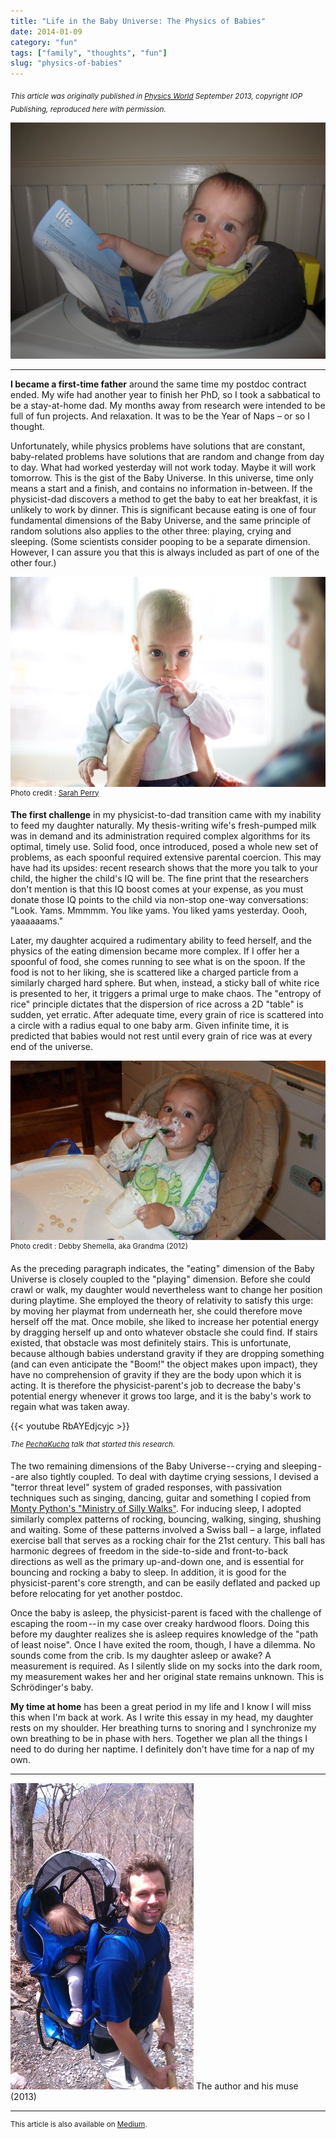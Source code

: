 ```yaml
---
title: "Life in the Baby Universe: The Physics of Babies"
date: 2014-01-09
category: "fun"
tags: ["family", "thoughts", "fun"]
slug: "physics-of-babies"
---
```


<sub>_This article was originally published in_ [_Physics World_](https://physicsworld.com/a/the-september-2013-issue-of-physics-world-is-out-now/) _September 2013, copyright IOP Publishing, reproduced here with permission._</sub>

![header image - baby with avocado face](/images/baby_physics/header.jpeg)

---

**I became a first-time father** around the same time my postdoc contract ended. My wife had another year to finish her PhD, so I took a sabbatical to be a stay-at-home dad. My months away from research were intended to be full of fun projects. And relaxation. It was to be the Year of Naps – or so I thought.

Unfortunately, while physics problems have solutions that are constant, baby-related problems have solutions that are random and change from day to day. What had worked yesterday will not work today. Maybe it will work tomorrow. This is the gist of the Baby Universe. In this universe, time only means a start and a finish, and contains no information in-between. If the physicist-dad discovers a method to get the baby to eat her breakfast, it is unlikely to work by dinner. This is significant because eating is one of four fundamental dimensions of the Baby Universe, and the same principle of random solutions also applies to the other three: playing, crying and sleeping. (Some scientists consider pooping to be a separate dimension. However, I can assure you that this is always included as part of one of the other four.)

![baby - who me?](/images/baby_physics/sarah_photo.jpeg)
<sup>Photo credit : [Sarah Perry](https://www.sarahperryphotography.com/)</sup>

**The first challenge** in my physicist-to-dad transition came with my inability to feed my daughter naturally. My thesis-writing wife's fresh-pumped milk was in demand and its administration required complex algorithms for its optimal, timely use. Solid food, once introduced, posed a whole new set of problems, as each spoonful required extensive parental coercion. This may have had its upsides: recent research shows that the more you talk to your child, the higher the child's IQ will be. The fine print that the researchers don't mention is that this IQ boost comes at your expense, as you must donate those IQ points to the child via non-stop one-way conversations: "Look. Yams. Mmmmm. You like yams. You liked yams yesterday. Oooh, yaaaaaams."

Later, my daughter acquired a rudimentary ability to feed herself, and the physics of the eating dimension became more complex. If I offer her a spoonful of food, she comes running to see what is on the spoon. If the food is not to her liking, she is scattered like a charged particle from a similarly charged hard sphere. But when, instead, a sticky ball of white rice is presented to her, it triggers a primal urge to make chaos. The "entropy of rice" principle dictates that the dispersion of rice across a 2D "table" is sudden, yet erratic. After adequate time, every grain of rice is scattered into a circle with a radius equal to one baby arm. Given infinite time, it is predicted that babies would not rest until every grain of rice was at every end of the universe.

![baby - yogurt face](/images/baby_physics/yogurt_face.jpeg)
<sup>Photo credit : Debby Shemella, aka Grandma (2012)</sup>

As the preceding paragraph indicates, the "eating" dimension of the Baby Universe is closely coupled to the "playing" dimension. Before she could crawl or walk, my daughter would nevertheless want to change her position during playtime. She employed the theory of relativity to satisfy this urge: by moving her playmat from underneath her, she could therefore move herself off the mat. Once mobile, she liked to increase her potential energy by dragging herself up and onto whatever obstacle she could find. If stairs existed, that obstacle was most definitely stairs. This is unfortunate, because although babies understand gravity if they are dropping something (and can even anticipate the "Boom!" the object makes upon impact), they have no comprehension of gravity if they are the body upon which it is acting. It is therefore the physicist-parent's job to decrease the baby's potential energy whenever it grows too large, and it is the baby's work to regain what was taken away.

{{< youtube RbAYEdjcyjc >}}

<sup>_The [PechaKucha](http://www.pechakucha.org/) talk that started this research._</sup>

The two remaining dimensions of the Baby Universe -- crying and sleeping -- are also tightly coupled. To deal with daytime crying sessions, I devised a "terror threat level" system of graded responses, with passivation techniques such as singing, dancing, guitar and something I copied from [Monty Python's "Ministry of Silly Walks"](https://www.youtube.com/watch?v=eCLp7zodUiI). For inducing sleep, I adopted similarly complex patterns of rocking, bouncing, walking, singing, shushing and waiting. Some of these patterns involved a Swiss ball – a large, inflated exercise ball that serves as a rocking chair for the 21st century. This ball has harmonic degrees of freedom in the side-to-side and front-to-back directions as well as the primary up-and-down one, and is essential for bouncing and rocking a baby to sleep. In addition, it is good for the physicist-parent's core strength, and can be easily deflated and packed up before relocating for yet another postdoc.

Once the baby is asleep, the physicist-parent is faced with the challenge of escaping the room -- in my case over creaky hardwood floors. Doing this before my daughter realizes she is asleep requires knowledge of the "path of least noise". Once I have exited the room, though, I have a dilemma. No sounds come from the crib. Is my daughter asleep or awake? A measurement is required. As I silently slide on my socks into the dark room, my measurement wakes her and her original state remains unknown. This is Schrödinger's baby.

**My time at home** has been a great period in my life and I know I will miss this when I'm back at work. As I write this essay in my head, my daughter rests on my shoulder. Her breathing turns to snoring and I synchronize my own breathing to be in phase with hers. Together we plan all the things I need to do during her naptime. I definitely don't have time for a nap of my own.

---

![author and muse](/images/baby_physics/author_muse.jpeg)
The author and his muse (2013)

---

<sup>This article is also available on [Medium](https://medium.com/@philshem/life-in-the-baby-universe-f52561c4a8ae).</sup>
